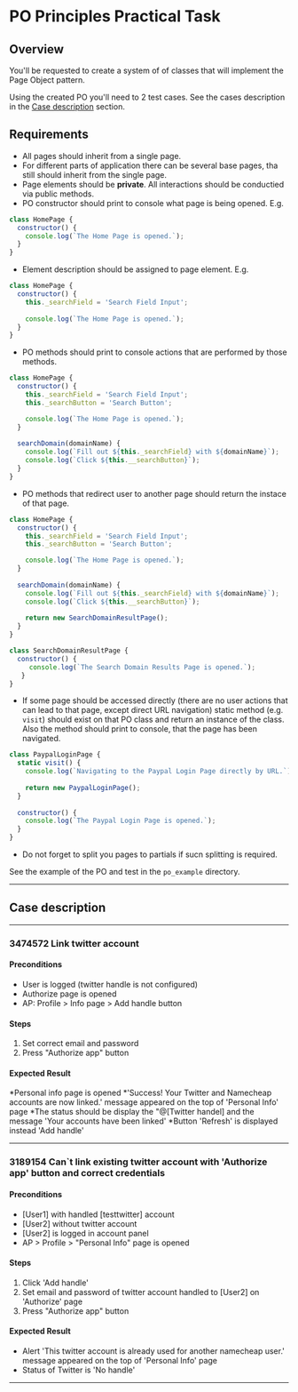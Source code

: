 # PO Principles Practical Task

## Overview

You'll be requested to create a system of of classes that will implement the Page Object pattern.

Using the created PO you'll need to 2 test cases. See the cases description in the [Case description](#case_description) section.

## Requirements

- All pages should inherit from a single page.
- For different parts of application there can be several base pages, tha still should inherit from the single page.
- Page elements should be **private**. All interactions should be conductied via public methods.
- PO constructor should print to console what page is being opened. E.g.
```javascript
class HomePage {
  constructor() {
    console.log(`The Home Page is opened.`);
  }
}
```


- Element description should be assigned to page element. E.g.
```javascript
class HomePage {
  constructor() {
    this._searchField = 'Search Field Input';
    
    console.log(`The Home Page is opened.`);
  }
}
```

- PO methods should print to console actions that are performed by those methods.
```javascript
class HomePage {
  constructor() {
    this._searchField = 'Search Field Input';
    this._searchButton = 'Search Button';

    console.log(`The Home Page is opened.`);
  }
  
  searchDomain(domainName) {
    console.log(`Fill out ${this._searchField} with ${domainName}`);
    console.log(`Click ${this.__searchButton}`);
  }
}
```

- PO methods that redirect user to another page should return the instace of that page.
```javascript
class HomePage {
  constructor() {
    this._searchField = 'Search Field Input';
    this._searchButton = 'Search Button';

    console.log(`The Home Page is opened.`);
  }
  
  searchDomain(domainName) {
    console.log(`Fill out ${this._searchField} with ${domainName}`);
    console.log(`Click ${this.__searchButton}`);
    
    return new SearchDomainResultPage();
  }
}

class SearchDomainResultPage {
  constructor() {
     console.log(`The Search Domain Results Page is opened.`);
   }
}
```

- If some page should be accessed directly (there are no user actions that can lead to that page, except direct URL navigation) static method (e.g. `visit`) should exist on that PO class and return an instance of the class. Also the method should print to console, that the page has been navigated.

```javascript
class PaypalLoginPage {
  static visit() {
    console.log(`Navigating to the Paypal Login Page directly by URL.`);
    
    return new PaypalLoginPage();
  }
  
  constructor() {
    console.log(`The Paypal Login Page is opened.`);
  }
}
```
- Do not forget to split you pages to partials if sucn splitting is required.

See the example of the PO and test in the `po_example` directory.

---

## <a id="case_description"></a>Case description

---

### 3474572 Link twitter account

#### Preconditions

* User is logged (twitter handle is not configured)
* Authorize page is opened
* AP: Profile > Info page > Add handle button

#### Steps

1) Set correct email and password
2) Press "Authorize app" button

#### Expected Result

*Personal info page is opened
*'Success! Your Twitter and Namecheap accounts are now linked.' message appeared on the top of 'Personal Info' page
*The status should be display the "@[Twitter handel] and the message 'Your accounts have been linked'
*Button 'Refresh' is displayed instead 'Add handle'

---

### 3189154 Can`t link existing twitter account with 'Authorize app' button and correct credentials

#### Preconditions

* [User1] with handled [testtwitter] account
* [User2] without twitter account
* [User2] is logged in account panel
* AP > Profile > "Personal Info" page is opened

#### Steps

1) Click 'Add handle'
2) Set email and password of twitter account handled to [User2] on 'Authorize' page
3) Press "Authorize app" button

#### Expected Result

* Alert 'This twitter account is already used for another namecheap user.' message appeared on the top of 'Personal Info' page
* Status of Twitter is 'No handle'

---
